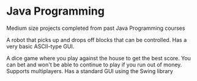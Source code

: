 # Java Programming

Medium size projects completed from past Java Programming courses

A robot that picks up and drops off blocks that can be controlled. Has a very basic ASCII-type GUI.

A dice game where you play against the house to get the best score. You can bet and won't be able to continue to play if you run out of money. Supports multiplayers. Has a standard GUI using the Swing library
